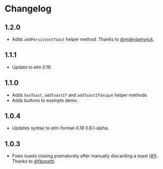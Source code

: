 # Changelog

## 1.2.0

* Adds `addPersistentToast` helper method. Thanks to [@mdevlamynck](https://github.com/mdevlamynck).

## 1.1.1

* Update to elm 0.19.

## 1.1.0

* Adds `hasToast`, `addToastIf` and `addToastIfUnique` helper methods
* Adds buttons to example demo.

## 1.0.4

* Updates syntax to elm-format-0.18 0.6.1-alpha.

## 1.0.3

* Fixes toasts closing prematurely after manually discarding a toast ([#1](https://github.com/pablen/toasty/issues/1)). Thanks to [@fbonetti](https://github.com/fbonetti).
